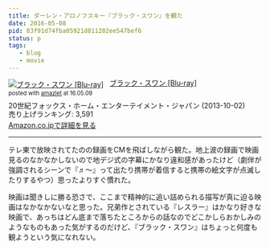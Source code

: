 ```yaml
---
title: ダーレン・アロノフスキー『ブラック・スワン』を観た
date: 2016-05-08
pid: 83f91d74fba05921d811202ee547bef6
status: p
tags:
   - blog
   - movie
---
```


<div class="amazlet-box" style="margin-bottom:0px;"><div class="amazlet-image" style="float:left;margin:0px 12px 1px 0px;"><a href="http://www.amazon.co.jp/exec/obidos/ASIN/B00DZCNSL8/dotimpact-22/ref=nosim/" name="amazletlink" target="_blank"><img src="http://ecx.images-amazon.com/images/I/51EoLMBmVCL._SL160_.jpg" alt="ブラック・スワン [Blu-ray]" style="border: none;" /></a></div><div class="amazlet-info" style="line-height:120%; margin-bottom: 10px"><div class="amazlet-name" style="margin-bottom:10px;line-height:120%"><a href="http://www.amazon.co.jp/exec/obidos/ASIN/B00DZCNSL8/dotimpact-22/ref=nosim/" name="amazletlink" target="_blank">ブラック・スワン [Blu-ray]</a><div class="amazlet-powered-date" style="font-size:80%;margin-top:5px;line-height:120%">posted with <a href="http://www.amazlet.com/" title="amazlet" target="_blank">amazlet</a> at 16.05.09</div></div><div class="amazlet-detail">20世紀フォックス・ホーム・エンターテイメント・ジャパン (2013-10-02)<br />売り上げランキング: 3,591<br /></div><div class="amazlet-sub-info" style="float: left;"><div class="amazlet-link" style="margin-top: 5px"><a href="http://www.amazon.co.jp/exec/obidos/ASIN/B00DZCNSL8/dotimpact-22/ref=nosim/" name="amazletlink" target="_blank">Amazon.co.jpで詳細を見る</a></div></div></div><div class="amazlet-footer" style="clear: left"></div></div>

---- 

テレ東で放映されてたのの録画をCMを飛ばしながら観た。地上波の録画で映画見るのなかなかしないので地デジ式の字幕にかなり違和感があったけど（劇伴が強調されるシーンで『♬〜』って出たり携帯が着信すると携帯の絵文字が点滅したりするやつ）思ったよりすぐ慣れた。

映画は聞きしに勝る恐さで、ここまで精神的に追い詰められる描写が真に迫る映画はなかなかないなと思った。兄弟作とされている『レスラー』はかなり好きな映画で、あっちはどん底まで落ちたところからの話なのでどこかしらおかしみのようなものもあった気がするのだけど、『ブラック・スワン』はちょっと何度も観ようという気になれない。